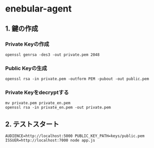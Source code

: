 # enebular-agent


## 1. 鍵の作成

### Private Keyの作成

    openssl genrsa -des3 -out private.pem 2048

### Public Keyの生成

    openssl rsa -in private.pem -outform PEM -pubout -out public.pem


### Private Keyをdecryptする


    mv private.pem private_en.pem
    openssl rsa -in private_en.pem -out private.pem


## 2. テストスタート

    AUDIENCE=http://localhost:5000 PUBLIC_KEY_PATH=keys/public.pem ISSUER=http://localhost:7000 node app.js
